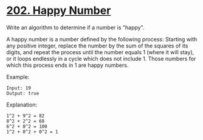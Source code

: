 [202. Happy Number](https://leetcode.com/problems/happy-number/)
===================

Write an algorithm to determine if a number is "happy".

A happy number is a number defined by the following process:
Starting with any positive integer, replace the number by
the sum of the squares of its digits, and repeat the process
until the number equals 1 (where it will stay), or it loops
endlessly in a cycle which does not include 1. Those numbers
for which this process ends in 1 are happy numbers.

Example:
```
Input: 19
Output: true
```

Explanation:
```
1^2 + 9^2 = 82
8^2 + 2^2 = 68
6^2 + 8^2 = 100
1^2 + 0^2 + 0^2 = 1
```
